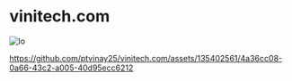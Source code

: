 # vinitech.com

![lo](https://github.com/ptvinay25/vinitech.com/assets/135402561/77614104-df1a-45c7-b4e4-74538d8a3414)

https://github.com/ptvinay25/vinitech.com/assets/135402561/4a36cc08-0a66-43c2-a005-40d95ecc6212

